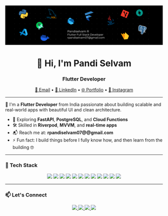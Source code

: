 <!-- Trigger GitHub Actions -->

<p align="center">
  <img src="banner.png" alt="banner" />
</p>

<h1 align="center">👋 Hi, I'm Pandi Selvam</h1>
<h3 align="center">Flutter Developer</h3>

<p align="center">
  <a href="mailto:rpandiselvam07@gmail.com">📧 Email</a> •
  <a href="https://www.linkedin.com/in/pandiselvam-r-316928250/">💼 LinkedIn</a> •
  <a href="https://pandiselvam-portfolio.web.app/">🌐 Portfolio</a> •
  <a href="https://www.instagram.com/pandi_selvam_07/">📸 Instagram</a>
</p>

---

🚀 I'm a **Flutter Developer** from India passionate about building scalable and real-world apps with beautiful UI and clean architecture.

- 🧠 Exploring **FastAPI**, **PostgreSQL**, and **Cloud Functions**
- 🛠 Skilled in **Riverpod**, **MVVM**, and **real-time apps**
- 📬 Reach me at: **rpandiselvam07@@gmail.com**
- ⚡ Fun fact: I build things before I fully know how, and then learn from the building 🤓

---

### 🧰 Tech Stack
<p align="center">
  <img src="https://img.shields.io/badge/Dart-0175C2?style=for-the-badge&logo=dart&logoColor=white"/>
  <img src="https://img.shields.io/badge/Flutter-02569B?style=for-the-badge&logo=flutter&logoColor=white"/>
  <img src="https://img.shields.io/badge/Python-3776AB?style=for-the-badge&logo=python&logoColor=white"/>
   <img src="https://img.shields.io/badge/FastAPI-009688?style=for-the-badge&logo=fastapi&logoColor=white"/>
  <img src="https://img.shields.io/badge/MySQL-4479A1?style=for-the-badge&logo=mysql&logoColor=white"/>
  <img src="https://img.shields.io/badge/PostgreSQL-336791?style=for-the-badge&logo=postgresql&logoColor=white"/>
  <img src="https://img.shields.io/badge/Firebase-FFCA28?style=for-the-badge&logo=firebase&logoColor=black"/>
   <img src="https://img.shields.io/badge/Git-F05032?style=for-the-badge&logo=git&logoColor=white"/>
  <img src="https://img.shields.io/badge/Docker-2496ED?style=for-the-badge&logo=docker&logoColor=white"/>
   <img src="https://img.shields.io/badge/Java-007396?style=for-the-badge&logo=java&logoColor=white"/>
  <img src="https://img.shields.io/badge/Android_Studio-3DDC84?style=for-the-badge&logo=android-studio&logoColor=white"/>
  <img src="https://img.shields.io/badge/VS_Code-007ACC?style=for-the-badge&logo=visual-studio-code&logoColor=white"/>
</p>

---

### 📫 Let's Connect
<p align="center">
  <a href="https://linkedin.com/in/pandiselvam-r-316928250">
    <img src="https://img.shields.io/badge/LinkedIn-blue?style=for-the-badge&logo=linkedin&logoColor=white" />
  </a>
  <a href="mailto:rpandiselvam07@gmail.com">
    <img src="https://img.shields.io/badge/Gmail-red?style=for-the-badge&logo=gmail&logoColor=white" />
  </a>
  <a href="https://pandiselvam-portfolio.web.app">
    <img src="https://img.shields.io/badge/Portfolio-black?style=for-the-badge&logo=google-chrome&logoColor=white" />
  </a>
  <a href="https://www.instagram.com/pandi_selvam_07/">
    <img src="https://img.shields.io/badge/Instagram-E4405F?style=for-the-badge&logo=instagram&logoColor=white" />
  </a>
</p>

